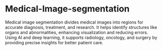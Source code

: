 # Medical-Image-segmentation
Medical image segmentation divides medical images into regions for accurate diagnosis, treatment, and research. It helps identify structures like organs and abnormalities, enhancing visualization and reducing errors. Using AI and deep learning, it supports radiology, oncology, and surgery by providing precise insights for better patient care.
